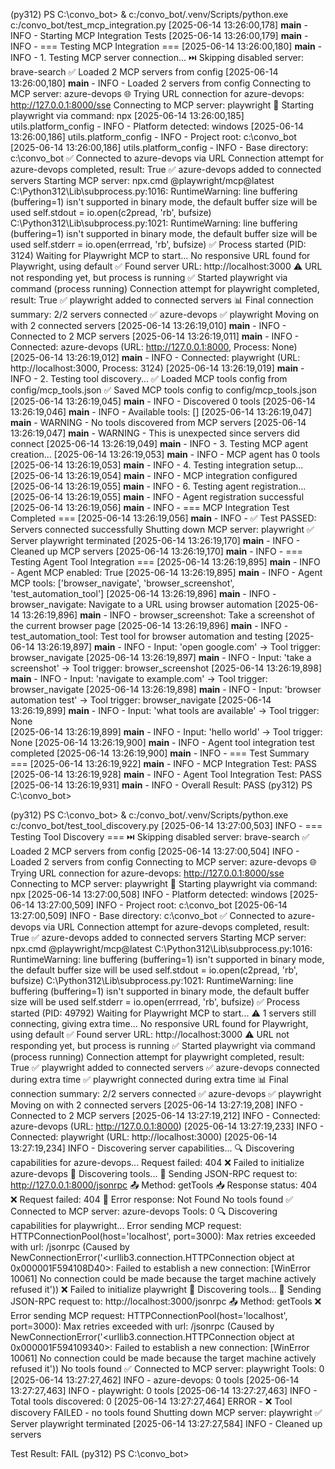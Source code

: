 (py312) PS C:\convo_bot> & c:/convo_bot/.venv/Scripts/python.exe c:/convo_bot/test_mcp_integration.py
[2025-06-14 13:26:00,178] __main__ - INFO - Starting MCP Integration Tests
[2025-06-14 13:26:00,179] __main__ - INFO - === Testing MCP Integration ===
[2025-06-14 13:26:00,180] __main__ - INFO - 1. Testing MCP server connection...
⏭️ Skipping disabled server: brave-search
✅ Loaded 2 MCP servers from config
[2025-06-14 13:26:00,180] __main__ - INFO - Loaded 2 servers from config
Connecting to MCP server: azure-devops
🌐 Trying URL connection for azure-devops: http://127.0.0.1:8000/sse
Connecting to MCP server: playwright
🚀 Starting playwright via command: npx
[2025-06-14 13:26:00,185] utils.platform_config - INFO - Platform detected: windows
[2025-06-14 13:26:00,186] utils.platform_config - INFO - Project root: c:\convo_bot
[2025-06-14 13:26:00,186] utils.platform_config - INFO - Base directory: c:\convo_bot
✅ Connected to azure-devops via URL
Connection attempt for azure-devops completed, result: True
✅ azure-devops added to connected servers
Starting MCP server: npx.cmd @playwright/mcp@latest
C:\Python312\Lib\subprocess.py:1016: RuntimeWarning: line buffering (buffering=1) isn't supported in binary mode, the default buffer size will be used
  self.stdout = io.open(c2pread, 'rb', bufsize)
C:\Python312\Lib\subprocess.py:1021: RuntimeWarning: line buffering (buffering=1) isn't supported in binary mode, the default buffer size will be used
  self.stderr = io.open(errread, 'rb', bufsize)
  ✅ Process started (PID: 3124)
  Waiting for Playwright MCP to start...
  No responsive URL found for Playwright, using default
✅ Found server URL: http://localhost:3000
⚠️ URL not responding yet, but process is running
✅ Started playwright via command (process running)
Connection attempt for playwright completed, result: True
✅ playwright added to connected servers
📊 Final connection summary: 2/2 servers connected
  ✅ azure-devops
  ✅ playwright
Moving on with 2 connected servers
[2025-06-14 13:26:19,010] __main__ - INFO - Connected to 2 MCP servers
[2025-06-14 13:26:19,011] __main__ - INFO -   Connected: azure-devops (URL: http://127.0.0.1:8000, Process: None)
[2025-06-14 13:26:19,012] __main__ - INFO -   Connected: playwright (URL: http://localhost:3000, Process: 3124)
[2025-06-14 13:26:19,019] __main__ - INFO - 2. Testing tool discovery...
✅ Loaded MCP tools config from config/mcp_tools.json
✅ Saved MCP tools config to config/mcp_tools.json
[2025-06-14 13:26:19,045] __main__ - INFO - Discovered 0 tools
[2025-06-14 13:26:19,046] __main__ - INFO - Available tools: []
[2025-06-14 13:26:19,047] __main__ - WARNING - No tools discovered from MCP servers
[2025-06-14 13:26:19,047] __main__ - WARNING - This is unexpected since servers did connect
[2025-06-14 13:26:19,049] __main__ - INFO - 3. Testing MCP agent creation...
[2025-06-14 13:26:19,053] __main__ - INFO - MCP agent has 0 tools
[2025-06-14 13:26:19,053] __main__ - INFO - 4. Testing integration setup...
[2025-06-14 13:26:19,054] __main__ - INFO - MCP integration configured
[2025-06-14 13:26:19,055] __main__ - INFO - 6. Testing agent registration...
[2025-06-14 13:26:19,055] __main__ - INFO - Agent registration successful
[2025-06-14 13:26:19,056] __main__ - INFO - === MCP Integration Test Completed ===
[2025-06-14 13:26:19,056] __main__ - INFO - ✅ Test PASSED: Servers connected successfully
Shutting down MCP server: playwright
  ✅ Server playwright terminated
[2025-06-14 13:26:19,170] __main__ - INFO - Cleaned up MCP servers
[2025-06-14 13:26:19,170] __main__ - INFO - === Testing Agent Tool Integration ===
[2025-06-14 13:26:19,895] __main__ - INFO - Agent MCP enabled: True
[2025-06-14 13:26:19,895] __main__ - INFO - Agent MCP tools: ['browser_navigate', 'browser_screenshot', 'test_automation_tool']
[2025-06-14 13:26:19,896] __main__ - INFO -   browser_navigate: Navigate to a URL using browser automation
[2025-06-14 13:26:19,896] __main__ - INFO -   browser_screenshot: Take a screenshot of the current browser page
[2025-06-14 13:26:19,896] __main__ - INFO -   test_automation_tool: Test tool for browser automation and testing
[2025-06-14 13:26:19,897] __main__ - INFO - Input: 'open google.com' -> Tool trigger: browser_navigate
[2025-06-14 13:26:19,897] __main__ - INFO - Input: 'take a screenshot' -> Tool trigger: browser_screenshot
[2025-06-14 13:26:19,898] __main__ - INFO - Input: 'navigate to example.com' -> Tool trigger: browser_navigate
[2025-06-14 13:26:19,898] __main__ - INFO - Input: 'browser automation test' -> Tool trigger: browser_navigate
[2025-06-14 13:26:19,899] __main__ - INFO - Input: 'what tools are available' -> Tool trigger: None   
[2025-06-14 13:26:19,899] __main__ - INFO - Input: 'hello world' -> Tool trigger: None
[2025-06-14 13:26:19,900] __main__ - INFO - Agent tool integration test completed
[2025-06-14 13:26:19,900] __main__ - INFO - === Test Summary ===
[2025-06-14 13:26:19,922] __main__ - INFO - MCP Integration Test: PASS
[2025-06-14 13:26:19,928] __main__ - INFO - Agent Tool Integration Test: PASS
[2025-06-14 13:26:19,931] __main__ - INFO - Overall Result: PASS
(py312) PS C:\convo_bot> 


(py312) PS C:\convo_bot> & c:/convo_bot/.venv/Scripts/python.exe c:/convo_bot/test_tool_discovery.py
[2025-06-14 13:27:00,503] INFO - === Testing Tool Discovery ===
⏭️ Skipping disabled server: brave-search
✅ Loaded 2 MCP servers from config
[2025-06-14 13:27:00,504] INFO - Loaded 2 servers from config
Connecting to MCP server: azure-devops
🌐 Trying URL connection for azure-devops: http://127.0.0.1:8000/sse
Connecting to MCP server: playwright
🚀 Starting playwright via command: npx
[2025-06-14 13:27:00,508] INFO - Platform detected: windows
[2025-06-14 13:27:00,509] INFO - Project root: c:\convo_bot
[2025-06-14 13:27:00,509] INFO - Base directory: c:\convo_bot
✅ Connected to azure-devops via URL
Connection attempt for azure-devops completed, result: True
✅ azure-devops added to connected servers
Starting MCP server: npx.cmd @playwright/mcp@latest
C:\Python312\Lib\subprocess.py:1016: RuntimeWarning: line buffering (buffering=1) isn't supported in binary mode, the default buffer size will be used
  self.stdout = io.open(c2pread, 'rb', bufsize)
C:\Python312\Lib\subprocess.py:1021: RuntimeWarning: line buffering (buffering=1) isn't supported in binary mode, the default buffer size will be used
  self.stderr = io.open(errread, 'rb', bufsize)
  ✅ Process started (PID: 49792)
  Waiting for Playwright MCP to start...
⚠️ 1 servers still connecting, giving extra time...
  No responsive URL found for Playwright, using default
✅ Found server URL: http://localhost:3000
⚠️ URL not responding yet, but process is running
✅ Started playwright via command (process running)
Connection attempt for playwright completed, result: True
✅ playwright added to connected servers
✅ azure-devops connected during extra time
✅ playwright connected during extra time
📊 Final connection summary: 2/2 servers connected
  ✅ azure-devops
  ✅ playwright
Moving on with 2 connected servers
[2025-06-14 13:27:19,208] INFO - Connected to 2 MCP servers
[2025-06-14 13:27:19,212] INFO -   Connected: azure-devops (URL: http://127.0.0.1:8000)
[2025-06-14 13:27:19,233] INFO -   Connected: playwright (URL: http://localhost:3000)
[2025-06-14 13:27:19,234] INFO - Discovering server capabilities...
🔍 Discovering capabilities for azure-devops...
Request failed: 404
  ❌ Failed to initialize azure-devops
  🔧 Discovering tools...
  📡 Sending JSON-RPC request to: http://127.0.0.1:8000/jsonrpc
  📤 Method: getTools
  📥 Response status: 404
  ❌ Request failed: 404
  📄 Error response: Not Found
    No tools found
✅ Connected to MCP server: azure-devops
   Tools: 0
🔍 Discovering capabilities for playwright...
Error sending MCP request: HTTPConnectionPool(host='localhost', port=3000): Max retries exceeded with url: /jsonrpc (Caused by NewConnectionError('<urllib3.connection.HTTPConnection object at 0x000001F594108D40>: Failed to establish a new connection: [WinError 10061] No connection could be made because the target machine actively refused it'))
  ❌ Failed to initialize playwright
  🔧 Discovering tools...
  📡 Sending JSON-RPC request to: http://localhost:3000/jsonrpc
  📤 Method: getTools
  ❌ Error sending MCP request: HTTPConnectionPool(host='localhost', port=3000): Max retries exceeded with url: /jsonrpc (Caused by NewConnectionError('<urllib3.connection.HTTPConnection object at 0x000001F594109340>: Failed to establish a new connection: [WinError 10061] No connection could be made because the target machine actively refused it'))
    No tools found
✅ Connected to MCP server: playwright
   Tools: 0
[2025-06-14 13:27:27,462] INFO -   azure-devops: 0 tools
[2025-06-14 13:27:27,463] INFO -   playwright: 0 tools
[2025-06-14 13:27:27,463] INFO - Total tools discovered: 0
[2025-06-14 13:27:27,464] ERROR - ❌ Tool discovery FAILED - no tools found
Shutting down MCP server: playwright
  ✅ Server playwright terminated
[2025-06-14 13:27:27,584] INFO - Cleaned up servers

Test Result: FAIL
(py312) PS C:\convo_bot> 